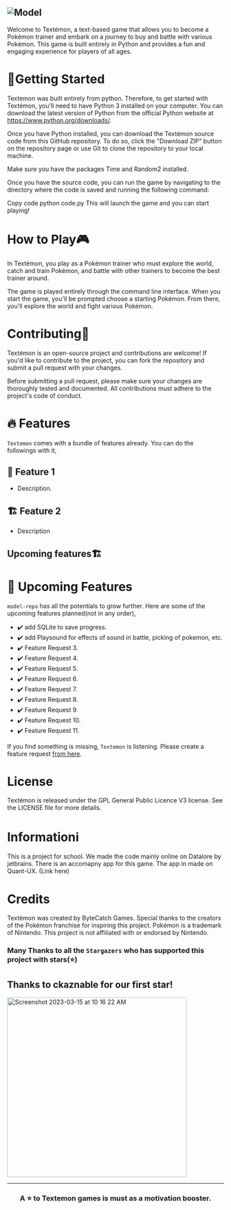 ![Model](https://user-images.githubusercontent.com/127311695/224943632-2860cc4a-f606-4aaa-871b-02eaeca2af13.png)
---

Welcome to Textémon, a text-based game that allows you to become a Pokémon trainer and embark on a journey to buy and battle with various Pokémon. This game is built entirely in Python and provides a fun and engaging experience for players of all ages.

# 🚀Getting Started
Textemon was built entirely from python. Therefore, to get started with Textémon, you'll need to have Python 3 installed on your computer. You can download the latest version of Python from the official Python website at https://www.python.org/downloads/.

Once you have Python installed, you can download the Textémon source code from this GitHub repository. To do so, click the "Download ZIP" button on the repository page or use Git to clone the repository to your local machine.

Make sure you have the packages Time and Random2 installed.

Once you have the source code, you can run the game by navigating to the directory where the code is saved and running the following command:

Copy code
python code.py
This will launch the game and you can start playing!

# How to Play🎮

In Textémon, you play as a Pokémon trainer who must explore the world, catch and train Pokémon, and battle with other trainers to become the best trainer around.

The game is played entirely through the command line interface. When you start the game, you'll be prompted choose a starting Pokémon. From there, you'll explore the world and fight various Pokémon.


# Contributing🔨

Textémon is an open-source project and contributions are welcome! If you'd like to contribute to the project, you can fork the repository and submit a pull request with your changes.

Before submitting a pull request, please make sure your changes are thoroughly tested and documented. All contributions must adhere to the project's code of conduct.

# 🔥 Features
`Textemon` comes with a bundle of features already. You can do the followings with it,

## 🔢 Feature 1
 - Description.

## 🏗️ Feature 2
- Description
## Upcoming features🏗

# 🦄 Upcoming Features
`model-repo` has all the potentials to grow further. Here are some of the upcoming features planned(not in any order),

- ✔️ add SQLite to save progress.
- ✔️ add Playsound for effects of sound in battle, picking of pokemon, etc.
- ✔️ Feature Request 3.
- ✔️ Feature Request 4.
- ✔️ Feature Request 5.
- ✔️ Feature Request 6.
- ✔️ Feature Request 7.
- ✔️ Feature Request 8.
- ✔️ Feature Request 9.
- ✔️ Feature Request 10.
- ✔️ Feature Request 11.

If you find something is missing, `Textemon` is listening. Please create a feature request [from here](https://github.com/Liquefy7822/Textemon-game-/issues/new/choose).
# License

Textémon is released under the GPL General Public Licence V3 license. See the LICENSE file for more details.

# Informationℹ︎
This is a project for school. We made the code mainly online on Datalore by jetbrains. There is an accomapny app for this game. The app in made on Quant-UX. (Link here)

# Credits

Textémon was created by ByteCatch Games. Special thanks to the creators of the Pokémon franchise for inspiring this project. Pokémon is a trademark of Nintendo. This project is not affiliated with or endorsed by Nintendo. 
### Many Thanks to all the `Stargazers` who has supported this project with stars(⭐)
Thanks to ckaznable for our first star!
---
<img width="417" alt="Screenshot 2023-03-15 at 10 16 22 AM" src="https://user-images.githubusercontent.com/127311695/225187472-82262b70-7194-497d-b5e9-61537741b26d.png">

---

<h3 align="center">
A ⭐️ to <b>Textemon games</b> is must as a motivation booster.
</h3>

